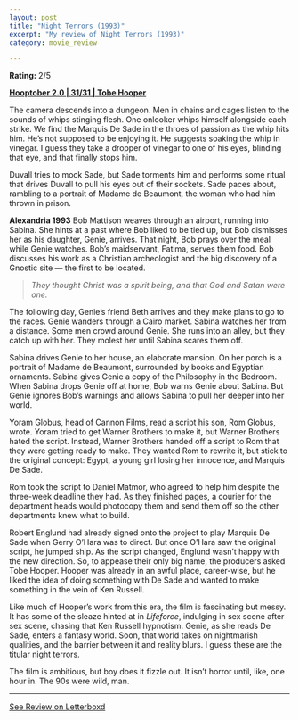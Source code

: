 ```yaml
---
layout: post
title: "Night Terrors (1993)"
excerpt: "My review of Night Terrors (1993)"
category: movie_review

---
```


**Rating:** 2/5

<b><a href="https://boxd.it/pRPis/detail">Hooptober 2.0 | 31/31 | Tobe Hooper</a></b>

The camera descends into a dungeon. Men in chains and cages listen to the sounds of whips stinging flesh. One onlooker whips himself alongside each strike. We find the Marquis De Sade in the throes of passion as the whip hits him. He’s not supposed to be enjoying it. He suggests soaking the whip in vinegar. I guess they take a dropper of vinegar to one of his eyes, blinding that eye, and that finally stops him.

Duvall tries to mock Sade, but Sade torments him and performs some ritual that drives Duvall to pull his eyes out of their sockets. Sade paces about, rambling to a portrait of Madame de Beaumont, the woman who had him thrown in prison.

<b>Alexandria 1993</b>
Bob Mattison weaves through an airport, running into Sabina. She hints at a past where Bob liked to be tied up, but Bob dismisses her as his daughter, Genie, arrives. That night, Bob prays over the meal while Genie watches. Bob’s maidservant, Fatima, serves them food. Bob discusses his work as a Christian archeologist and the big discovery of a Gnostic site — the first to be located.

<blockquote><i>They thought Christ was a spirit being, and that God and Satan were one.</i></blockquote>

The following day, Genie’s friend Beth arrives and they make plans to go to the races. Genie wanders through a Cairo market. Sabina watches her from a distance. Some men crowd around Genie. She runs into an alley, but they catch up with her. They molest her until Sabina scares them off.

Sabina drives Genie to her house, an elaborate mansion. On her porch is a portrait of Madame de Beaumont, surrounded by books and Egyptian ornaments. Sabina gives Genie a copy of the Philosophy in the Bedroom. When Sabina drops Genie off at home, Bob warns Genie about Sabina. But Genie ignores Bob’s warnings and allows Sabina to pull her deeper into her world.

Yoram Globus, head of Cannon Films, read a script his son, Rom Globus, wrote. Yoram tried to get Warner Brothers to make it, but Warner Brothers hated the script. Instead, Warner Brothers handed off a script to Rom that they were getting ready to make. They wanted Rom to rewrite it, but stick to the original concept: Egypt, a young girl losing her innocence, and Marquis De Sade.

Rom took the script to Daniel Matmor, who agreed to help him despite the three-week deadline they had. As they finished pages, a courier for the department heads would photocopy them and send them off so the other departments knew what to build.

Robert Englund had already signed onto the project to play Marquis De Sade when Gerry O’Hara was to direct. But once O’Hara saw the original script, he jumped ship. As the script changed, Englund wasn’t happy with the new direction. So, to appease their only big name, the producers asked Tobe Hooper. Hooper was already in an awful place, career-wise, but he liked the idea of doing something with De Sade and wanted to make something in the vein of Ken Russell.

Like much of Hooper’s work from this era, the film is fascinating but messy. It has some of the sleaze hinted at in <i>Lifeforce</i>, indulging in sex scene after sex scene, chasing that Ken Russell hypnotism. Genie, as she reads De Sade, enters a fantasy world. Soon, that world takes on nightmarish qualities, and the barrier between it and reality blurs. I guess these are the titular night terrors.

The film is ambitious, but boy does it fizzle out. It isn’t horror until, like, one hour in. The 90s were wild, man.

<hr>

[See Review on Letterboxd](https://boxd.it/70dE0R)
